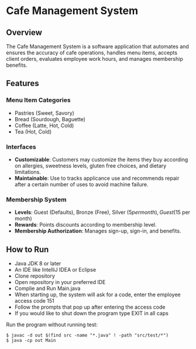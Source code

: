 # Cafe Management System 

## Overview
The Cafe Management System is a software application that automates and ensures the accuracy of cafe operations, handles menu items, accepts client orders, evaluates employee work hours, and manages membership benefits.

## Features 

### Menu Item Categories

* Pastries (Sweet, Savory)
* Bread (Sourdough, Baguette)
* Coffee (Latte, Hot, Cold)
* Tea (Hot, Cold)

### Interfaces

* **Customizable**: Customers may customize the items they buy according on allergies, sweetness levels, gluten free choices, and dietary limitations.
* **Maintainable**: Use to tracks applicance use and recommends repair after a certain number of uses to avoid machine failure.

### Membership System
* **Levels**: Guest (Defaults), Bronze (Free), Silver ($5 per month), Guest ($15 per month)
* **Rewards**: Points discounts according to membership level.
* **Membership Authorization**: Manages sign-up, sign-in, and benefits.

## How to Run
- Java JDK 8 or later
- An IDE like IntelliJ IDEA or Eclipse
- Clone repository 
- Open repository in your preferred IDE
- Complie and Run Main.java
- When starting up, the system will ask for a code, enter the employee access code 151
- Follow the prompts that pop up after entering the access code
- If you would like to shut down the program type EXIT in all caps

Run the program without running test:
```
$ javac -d out $(find src -name "*.java" ! -path "src/test/*")
$ java -cp out Main   
```